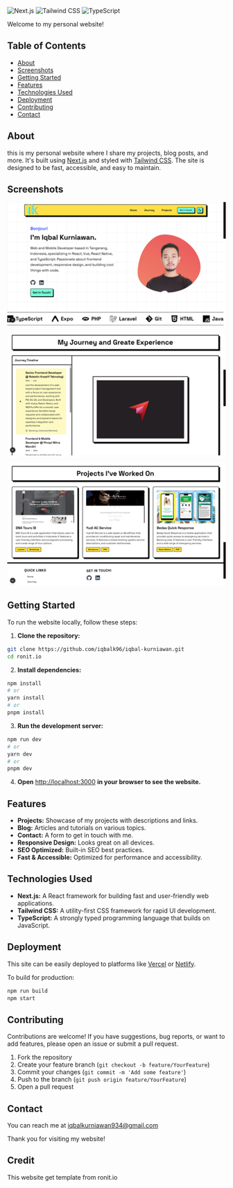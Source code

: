 
![Next.js](https://img.shields.io/badge/Next.js-000?style=for-the-badge&logo=nextdotjs&logoColor=white) ![Tailwind CSS](https://img.shields.io/badge/Tailwind_CSS-38B2AC?style=for-the-badge&logo=tailwind-css&logoColor=white) ![TypeScript](https://img.shields.io/badge/TypeScript-3178C6?style=for-the-badge&logo=typescript&logoColor=white)

Welcome to my personal website!

## Table of Contents

- [About](#about)
- [Screenshots](#screenshots)
- [Getting Started](#getting-started)
- [Features](#features)
- [Technologies Used](#technologies-used)
- [Deployment](#deployment)
- [Contributing](#contributing)
- [Contact](#contact)

## About

this is my personal website where I share my projects, blog posts, and more. It's built using [Next.js](https://nextjs.org) and styled with [Tailwind CSS](https://tailwindcss.com). The site is designed to be fast, accessible, and easy to maintain.

## Screenshots

<!-- If you have screenshots, add them here -->
<!-- ![Homepage Screenshot](./screenshots/homepage.png) -->

![Screenshot of the homepage of Ronit.io, showing the main layout and navigation](./screenshots/screenshot_home.png)

![Screenshot of the Journey page of Ronit.io, showcasing the timeline of personal milestones](./screenshots/screenshot_journey.png)

![Screenshot of the Projects page of Ronit.io, displaying a list of projects with descriptions and links](./screenshots/screenshot_projects.png)

## Getting Started

To run the website locally, follow these steps:

1. **Clone the repository:**

```bash
git clone https://github.com/iqbalk96/iqbal-kurniawan.git
cd ronit.io
```

2. **Install dependencies:**

```bash
npm install
# or
yarn install
# or
pnpm install
```

3. **Run the development server:**

```bash
npm run dev
# or
yarn dev
# or
pnpm dev
```

4. **Open** [http://localhost:3000](http://localhost:3000) **in your browser to see the website.**

## Features

- **Projects:** Showcase of my projects with descriptions and links.
- **Blog:** Articles and tutorials on various topics.
- **Contact:** A form to get in touch with me.
- **Responsive Design:** Looks great on all devices.
- **SEO Optimized:** Built-in SEO best practices.
- **Fast & Accessible:** Optimized for performance and accessibility.

## Technologies Used

- **Next.js:** A React framework for building fast and user-friendly web applications.
- **Tailwind CSS:** A utility-first CSS framework for rapid UI development.
- **TypeScript:** A strongly typed programming language that builds on JavaScript.

## Deployment

This site can be easily deployed to platforms like [Vercel](https://vercel.com/) or [Netlify](https://www.netlify.com/).

To build for production:

```bash
npm run build
npm start
```

## Contributing

Contributions are welcome! If you have suggestions, bug reports, or want to add features, please open an issue or submit a pull request.

1. Fork the repository
2. Create your feature branch (`git checkout -b feature/YourFeature`)
3. Commit your changes (`git commit -m 'Add some feature'`)
4. Push to the branch (`git push origin feature/YourFeature`)
5. Open a pull request

## Contact

You can reach me at [iqbalkurniawan934@gmail.com](mailto:iqbalkurniawan934@gmail.com)

Thank you for visiting my website!

## Credit

This website get template from ronit.io